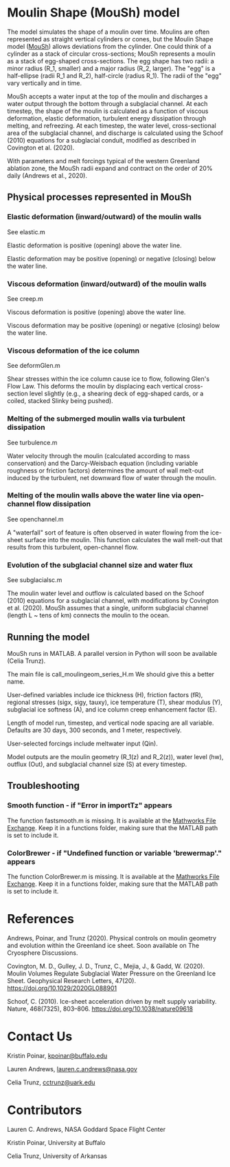 # Moulin Shape (MouSh) model

The model simulates the shape of a moulin over time.  Moulins are often represented as straight vertical cylinders or cones, but the Moulin Shape model ([MouSh](https://www.urbandictionary.com/define.php?term=moush)) allows deviations from the cylinder.  One could think of a cylinder as a stack of circular cross-sections; MouSh represents a moulin as a stack of egg-shaped cross-sections.  The egg shape has two radii: a minor radius (R_1, smaller) and a major radius (R_2, larger).  The "egg" is a half-ellipse (radii R_1 and R_2), half-circle (radius R_1).
The radii of the "egg" vary vertically and in time.

MouSh accepts a water input at the top of the moulin and discharges a water output through the bottom through a subglacial channel.  At each timestep, the shape of the moulin is calculated as a function of viscous deformation, elastic deformation, turbulent energy dissipation through melting, and refreezing.  At each timestep, the water level, cross-sectional area of the subglacial channel, and discharge is calculated using the Schoof (2010) equations for a subglacial conduit, modified as described in Covington et al. (2020).

With parameters and melt forcings typical of the western Greenland ablation zone, the MouSh radii expand and contract on the order of 20\% daily (Andrews et al., 2020).

## Physical processes represented in MouSh


### Elastic deformation (inward/outward) of the moulin walls

See elastic.m

Elastic deformation is positive (opening) above the water line.

Elastic deformation may be positive (opening) or negative (closing) below the water line.


### Viscous deformation (inward/outward) of the moulin walls

See creep.m

Viscous deformation is positive (opening) above the water line.

Viscous deformation may be positive (opening) or negative (closing) below the water line.


### Viscous deformation of the ice column

See deformGlen.m

Shear stresses within the ice column cause ice to flow, following Glen's Flow Law.  This deforms the moulin by displacing each vertical cross-section level slightly (e.g., a shearing deck of egg-shaped cards, or a coiled, stacked Slinky being pushed).


### Melting of the submerged moulin walls via turbulent dissipation

See turbulence.m

Water velocity through the moulin (calculated according to mass conservation) and the Darcy-Weisbach equation (including variable roughness or friction factors) determines the amount of wall melt-out induced by the turbulent, net downward flow of water through the moulin.


### Melting of the moulin walls above the water line via open-channel flow dissipation

See openchannel.m

A "waterfall" sort of feature is often observed in water flowing from the ice-sheet surface into the moulin.  This function calculates the wall melt-out that results from this turbulent, open-channel flow.  


### Evolution of the subglacial channel size and water flux

See subglacialsc.m 

The moulin water level and outflow is calculated based on the Schoof (2010) equations for a subglacial channel, with modifications by Covington et al. (2020).  MouSh assumes that a single, uniform subglacial channel (length L ~ tens of km) connects the moulin to the ocean.


## Running the model 

MouSh runs in MATLAB.  A parallel version in Python will soon be available (Celia Trunz).

The main file is call_moulingeom_series_H.m
We should give this a better name.

User-defined variables include ice thickness (H), friction factors (fR), regional stresses (sigx, sigy, tauxy), ice temperature (T), shear modulus (Y), subglacial ice softness (A), and ice column creep enhancement factor (E).

Length of model run, timestep, and vertical node spacing are all variable.  Defaults are 30 days, 300 seconds, and 1 meter, respectively.

User-selected forcings include meltwater input (Qin).

Model outputs are the moulin geometry (R_1(z) and R_2(z)), water level (hw), outflux (Out), and subglacial channel size (S) at every timestep.


## Troubleshooting

### Smooth function - if "Error in importTz" appears

The function fastsmooth.m is missing. It is available at the [Mathworks File Exchange](https://www.mathworks.com/matlabcentral/fileexchange/19998-fast-smoothing-function). Keep it in a functions folder, making sure that the MATLAB path is set to include it. 

### ColorBrewer - if "Undefined function or variable 'brewermap'." appears

The function ColorBrewer.m is missing.  It is available at the [Mathworks File Exchange](https://www.mathworks.com/matlabcentral/fileexchange/45208-colorbrewer-attractive-and-distinctive-colormaps). Keep it in a functions folder, making sure that the MATLAB path is set to include it.


# References

Andrews, Poinar, and Trunz (2020).  Physical controls on moulin geometry and evolution within the Greenland ice sheet.  Soon available on The Cryosphere Discussions.

Covington, M. D., Gulley, J. D., Trunz, C., Mejia, J., & Gadd, W. (2020). Moulin Volumes Regulate Subglacial Water Pressure on the Greenland Ice Sheet. Geophysical Research Letters, 47(20). https://doi.org/10.1029/2020GL088901

Schoof, C. (2010). Ice-sheet acceleration driven by melt supply variability. Nature, 468(7325), 803–806. https://doi.org/10.1038/nature09618



# Contact Us

Kristin Poinar, kpoinar@buffalo.edu

Lauren Andrews, lauren.c.andrews@nasa.gov

Celia Trunz, cctrunz@uark.edu


# Contributors

Lauren C. Andrews, NASA Goddard Space Flight Center

Kristin Poinar, University at Buffalo

Celia Trunz, University of Arkansas

